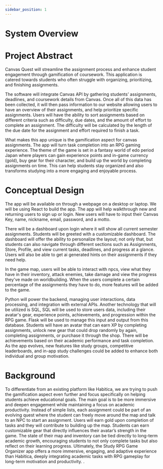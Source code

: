 ```yaml
---
sidebar_position: 1
---
```


# System Overview
# Project Abstract

Canvas Quest will streamline the assignment process and enhance student engagement through gamification of coursework. This application is catered towards students who often struggle with organizing, prioritizing, and finishing assignments. 

The software will integrate Canvas API  by gathering students’ assignments, deadlines, and coursework details from Canvas. Once all of this data has been collected, it will then pass information to our website allowing users to have an overview of their assignments, and help prioritize specific assignments. Users will have the ability to sort assignments based on different criteria such as difficulty, due dates, and the amount of effort to complete an assignment. The difficulty will be calculated by the length of the due date for the assignment and effort required to finish a task. 

What makes this app unique is the gamification aspect for canvas assignments. The app will turn task completion into an RPG gaming experience. The theme of the game is set in a fantasy world of edo period Japan where players can gain experience points and in-game currency (gold), buy gear for their character, and build up the world by completing assignments on time. This can help students stay organized and also transforms studying into a more engaging and enjoyable process.


# Conceptual Design 

The app will be available on through a webpage on a desktop or laptop. We will be using React to build the app. The app will help walkthrough new and returning users to sign up or  login. New users will have to input their Canvas Key, name, nickname, email, password, and a motto.

There will be a dashboard upon login where it will show all current semester assignments. Students will be greeted with a customizable dashboard. The dashboard will offer the ability to personalize the layout; not only that, but students can also navigate through different sections such as Assignments, Store, Profile, and view current tasks, deadlines, and progress at a glance. Users will also be able to get ai generated hints on their assignments if they need help. 

In the game map, users will be able to interact with npcs, view what they have in their inventory, attack enemies, take damage and view the progress they've made on worldbuilding. When the users complete a certain percentage of the assignments they have to do, more features will be added to the game. 

Python will power the backend, managing user interactions, data processing, and integration with external APIs. Another technology that will be utilized is SQL, SQL will be used to store users data, including their avatar's gear, experience points, achievements, and progression within the RPG game. Flask will be used to manage this input and output from this database. Students will have an avatar that can earn XP by completing assignments, unlock new gear that could drop randomly by again, completing assignments, or purchase it through the shop. There will be achievements based on their academic performance and task completion. As the app evolves, new features like study groups, competitive leaderboards, and in-app study challenges could be added to enhance both individual and group motivation.


# Background

To differentiate from an existing platform like Habitica, we are trying to push the gamification aspect even further and focus specifically on helping students achieve educational goals. The main goal is to be more immersive and deepen engagement while maintaining a focus on academic productivity. Instead of simple lists, each assignment could be part of an evolving quest where the student can freely move around the map and talk to an NPC to start an assignment. Users will earn gold upon completion of tasks and they will contribute to building up the map. Students can earn customizable gear that directly influences their avatar’s strength in the game. The state of their map and inventory can be tied directly to long-term academic growth, encouraging students to not only complete tasks but also reflect on their learning progress. Ultimately, the Study RPG Game Organizer app offers a more immersive, engaging, and adaptive experience than Habitica, deeply integrating academic tasks with RPG gameplay for long-term motivation and productivity. 
.
